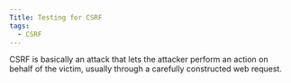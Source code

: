 ```yaml
---
Title: Testing for CSRF
tags:
  - CSRF
---
```

CSRF is basically an attack that lets the attacker perform an action on behalf of the victim, usually through a carefully constructed web request.







